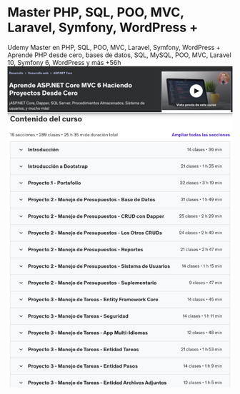 # Master PHP, SQL, POO, MVC, Laravel, Symfony, WordPress +
Udemy Master en PHP, SQL, POO, MVC, Laravel, Symfony, WordPress +
Aprende PHP desde cero, bases de datos, SQL, MySQL, POO, MVC, Laravel 10, Symfony 6, WordPress y más +56h
![Cabecera del curso UDEMY Aprende ASP.NET Core MVC 6 haciendo proyectos desde cero](https://github.com/VuitBlack/Curso-.NET/blob/main/Images/Cabecera.png)
![Índice del curso UDEMY Aprende ASP.NET Core MVC 6](https://github.com/VuitBlack/Curso-.NET/blob/main/Images/Indice%20del%20curso.png)
